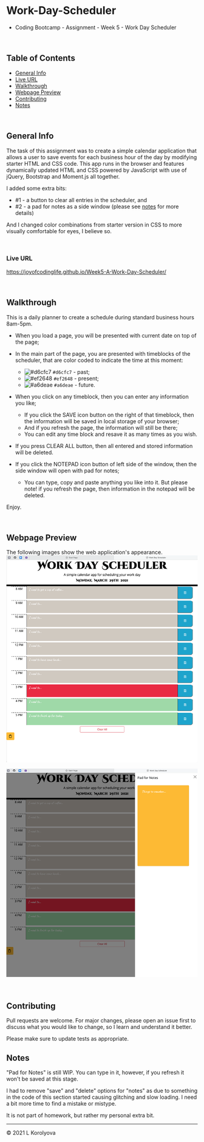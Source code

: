 # Work-Day-Scheduler
* Coding Bootcamp - Assignment - Week 5 - Work Day Scheduler
<br>

## Table of Contents
* [General Info](#general-info)
* [Live URL](#live-url)
* [Walkthrough](#walkthrough)
* [Webpage Preview](#webpage-preview)
* [Contributing](#contributing)
* [Notes](#notes)

<br>

## General Info
The task of this assignment was to create a simple calendar application that allows a user to save events for each business hour of the day by modifying starter HTML and CSS code. 
This app runs in the browser and features dynamically updated HTML and CSS powered by JavaScript with use of jQuery, Bootstrap and Moment.js all together. 

I added some extra bits:
- #1 - a button to clear all entries in the scheduler, and 
- #2 - a pad for notes as a side window (please see [notes](#notes) for more details)

And I changed color combinations from starter version in CSS to more visually comfortable for eyes, I believe so. 

<br>

### Live URL
https://joyofcodinglife.github.io/Week5-A-Work-Day-Scheduler/

<br>

## Walkthrough
This is a daily planner to create a schedule during standard business hours 8am-5pm.

- When you load a page, you will be presented with current date on top of the page;
- In the main part of the page, you are presented with timeblocks of the scheduler, that are color coded to indicate the time at this moment:
   - ![#d6cfc7](https://via.placeholder.com/15/d6cfc7/000000?text=+) `#d6cfc7` - past;
   - ![#ef2648](https://via.placeholder.com/15/ef2648/000000?text=+) `#ef2648` - present;
   - ![#a6deae](https://via.placeholder.com/15/a6deae/000000?text=+) `#a6deae` - future.

- When you click on any timeblock, then you can enter any information you like;
    - If you click the SAVE icon button on the right of that timeblock, then the information will be saved in local storage of your browser;
    - And if you refresh the page, the information will still be there;
    - You can edit any time block and resave it as many times as you wish.
- If you press CLEAR ALL button, then all entered and stored information will be deleted.
- If you click the NOTEPAD icon button of left side of the window, then the side window will open with pad for notes;
    - You can type, copy and paste anything you like into it. But please note! if you refresh the page, then information in the notepad will be deleted.

Enjoy.

<br>

## Webpage Preview
The following images show the web application's appearance.
![Webpage Preview](./assets/images/WebpagePreview.png)

![NotesSide Preview](./assets/images/NotesSidePreview.png)

<br>

## Contributing
Pull requests are welcome. For major changes, please open an issue first to discuss what you would like to change, so I learn and understand it better.

Please make sure to update tests as appropriate.
<br>

## Notes
"Pad for Notes" is still WIP. You can type in it, however, if you refresh it won't be saved at this stage.

I had to remove "save" and "delete" options for "notes" as due to something in the code of this section started causing glitching and slow loading. I need a bit more time to find a mistake or mistype. 

It is not part of homework, but rather my personal extra bit.

---
© 2021 L Korolyova